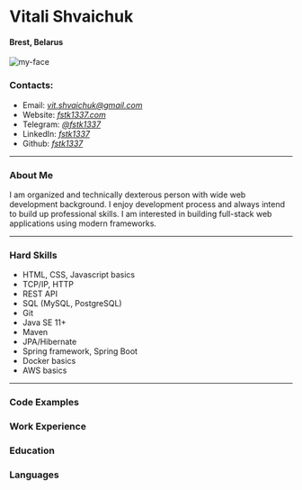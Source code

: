 # Vitali Shvaichuk 
#### Brest, Belarus
![my-face](http://fstk1337.com/assets/me.7376bff3.png)

### Contacts:

- Email: *[vit.shvaichuk@gmail.com](mailto:vit.shvaichuk@gmail.com)*
- Website: *[fstk1337.com](https://fstk1337.com)*
- Telegram: *[@fstk1337](https://t.me/fstk1337)*
- LinkedIn: *[fstk1337](https://www.linkedin.com/in/fstk1337)*
- Github: *[fstk1337](https://github.com/fstk1337)*

---
### About Me

I am organized and technically dexterous person with wide web development background. I enjoy development process and always intend to build up professional skills. I am interested in building full-stack web applications using modern frameworks.

---

### Hard Skills

- HTML, CSS, Javascript basics
- TCP/IP, HTTP
- REST API
- SQL (MySQL, PostgreSQL)
- Git
- Java SE 11+
- Maven
- JPA/Hibernate
- Spring framework, Spring Boot
- Docker basics
- AWS basics

---

### Code Examples

### Work Experience

### Education

### Languages